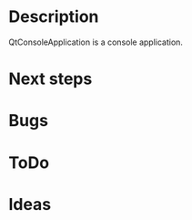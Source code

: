 ﻿# Description
QtConsoleApplication is a console application.

# Next steps

# Bugs

# ToDo

# Ideas